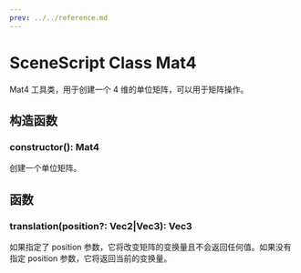```yaml
---
prev: ../../reference.md
---
```


# SceneScript Class Mat4

Mat4 工具类，用于创建一个 4 维的单位矩阵，可以用于矩阵操作。

## 构造函数

### constructor(): Mat4

创建一个单位矩阵。

## 函数

### translation(position?: Vec2|Vec3): Vec3

如果指定了 position 参数，它将改变矩阵的变换量且不会返回任何值。如果没有指定 position 参数，它将返回当前的变换量。